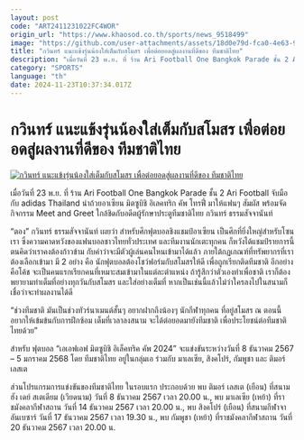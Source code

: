 ```yaml
---
layout: post
code: "ART2411231022FC4WOR"
origin_url: "https://www.khaosod.co.th/sports/news_9518499"
image: "https://github.com/user-attachments/assets/18d0e79d-fca0-4e63-98c9-ff1370d4868c"
title: "กวินทร์ แนะแข้งรุ่นน้องใส่เต็มกับสโมสร เพื่อต่อยอดสู่ผลงานที่ดีของ ทีมชาติไทย"
description: "เมื่อวันที่ 23 พ.ย. ที่ ร้าน Ari Football One Bangkok Parade ชั้น 2 Ari Football จับมือกับ adidas Thailand นำถ้วยอาเซียน มิตซูบิชิ อิเลคทริก คัพ โทรฟี่"
category: "SPORTS"
language: "th"
date: 2024-11-23T10:37:34.017Z
---
```


# กวินทร์ แนะแข้งรุ่นน้องใส่เต็มกับสโมสร เพื่อต่อยอดสู่ผลงานที่ดีของ ทีมชาติไทย

[![กวินทร์ แนะแข้งรุ่นน้องใส่เต็มกับสโมสร เพื่อต่อยอดสู่ผลงานที่ดีของ ทีมชาติไทย](https://www.khaosod.co.th/wpapp/uploads/2024/11/kawin.jpg "กวินทร์ แนะแข้งรุ่นน้องใส่เต็มกับสโมสร เพื่อต่อยอดสู่ผลงานที่ดีของ ทีมชาติไทย")](https://www.khaosod.co.th/wpapp/uploads/2024/11/kawin.jpg)

เมื่อวันที่ 23 พ.ย. ที่ ร้าน Ari Football One Bangkok Parade ชั้น 2 Ari Football จับมือกับ adidas Thailand นำถ้วยอาเซียน มิตซูบิชิ อิเลคทริก คัพ โทรฟี่ มาให้แฟนๆ สัมผัส พร้อมจัดกิจกรรม Meet and Greet ใกล้ชิดกับอดีตผู้รักษาประตูทีมชาติไทย กวินทร์ ธรรมสัจจานันท์

“ตอง” กวินทร์ ธรรมสัจจานันท์ เผยว่า สำหรับศึกฟุตบอลชิงแชมป์อาเซียน เป็นศึกที่ยิ่งใหญ่สำหรับโซนเรา ซึ่งความคาดหวังของแฟนบอลชาวไทยทั่วประเทศ และทีมงานนักเตะทุกคน ก็หวังได้แชมป์รายการนี้ ตนคิดว่าเราคงต้องก้าวข้าม กับคำว่าจะมีตัวผู้เล่นคนไหนเข้ามาได้แล้ว ภายใต้กฏเกณฑ์ที่ทรัพยากรที่เราต้องเลือกเข้ามา มี 2 อย่าง คือ นักฟุตบอลต้องโชว์ฟอร์มกับสโมสรให้ดี เพื่อถูกเรียกติดทีมชาติ อีกอย่างคือโค้ช จะเป็นคนแรกเรียกคนที่เหมาะสมเข้ามาในแต่ละตำแหน่ง ถ้ารู้สึกว่าตัวเองทำเพื่อชาติ เราก็ต้องพยายามทำเต็มที่อย่างทุกวันกับสโมสร และใส่อย่างเต็มที่ หากเป็นเช่นนี้แล้วไม่ว่าใครลงไปในสนามก็เชื่อว่าจะทำผลงานได้ดี

“ช่วงทีมชาติ มันเป็นช่วงทัวร์นาเมนต์สั้นๆ อยากฝากถึงน้องๆ นักกีฬาทุกคน ที่อยู่สโมสร ณ ตอนนี้ อยากให้เข้มข้นกับการฝึกซ้อม เต็มที่เวลาลงสนาม จะได้ต่อยอดมายังทีมชาติ เพื่อประโยชน์ต่อทีมชาติไทยด้วย”

สำหรับ ฟุตบอล “เอเอฟเอฟ มิตซูบิชิ อิเล็คทริค คัพ 2024” จะแข่งขันระหว่างวันที่ 8 ธันวาคม 2567 – 5 มกราคม 2568 โดย ทีมชาติไทย อยู่ในกลุ่มเอ ร่วมกับ มาเลเซีย, สิงคโปร์, กัมพูชา และ ติมอร์ เลสเต

ส่วนโปรแกรมการแข่งขันของทีมชาติไทย ในรอบแรก ประกอบด้วย พบ ติมอร์ เลสเต (เยือน) ที่สนามฮัง เดย์ สเตเดียม (เวียดนาม) วันที่ 8 ธันวาคม 2567 เวลา 20.00 น., พบ มาเลเซีย (เหย้า) ที่ราชมังคลากีฬาสถาน วันที่ 14 ธันวาคม 2567 เวลา 20.00 น., พบ สิงคโปร์ (เยือน) ที่สนามกีฬาจาลันเบซาร์ วันที่ 17 ธันวาคม 2567 เวลา 19.30 น., พบ กัมพูชา (เหย้า) ที่ราชมังคลากีฬาสถาน วันที่ 20 ธันวาคม 2567 เวลา 20.00 น.



